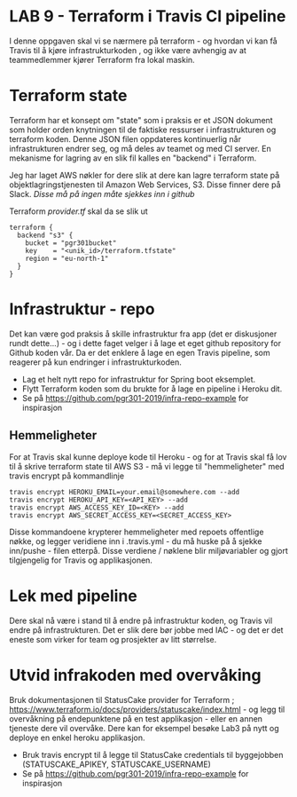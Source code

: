 # LAB 9 - Terraform i Travis CI pipeline 

I denne oppgaven skal vi se nærmere på terraform - og hvordan vi kan få Travis til å kjøre infrastrukturkoden , og ikke være avhengig av at 
teammedlemmer kjører Terraform fra lokal maskin.

# Terraform state

Terraform har et konsept om "state" som i praksis er et JSON dokument som holder orden knytningen til de faktiske ressurser i infrastrukturen og terraform koden. Denne JSON filen oppdateres kontinuerlig når infrastrukturen endrer seg, og må deles av teamet og med CI server. En mekanisme for lagring av en slik fil kalles en "backend" i Terraform. 

Jeg har laget AWS nøkler for dere slik at dere kan lagre terraform state på objektlagringstjenesten til Amazon Web Services, S3. Disse finner dere på Slack. *Disse må på ingen måte sjekkes inn i github*

Terraform _provider.tf_ skal da se slik ut 

```
terraform {
  backend "s3" {
    bucket = "pgr301bucket"
    key    = "<unik_id>/terraform.tfstate"
    region = "eu-north-1"
  }
}
```

# Infrastruktur - repo

Det kan være god praksis å skille infrastruktur fra app (det er diskusjoner rundt dette...) - og i dette faget velger i å lage et eget github repository for Github koden vår. Da er det enklere å lage en egen Travis pipeline, som reagerer på kun endringer i infrastrukturkoden. 

* Lag et helt nytt repo for infrastruktur for Spring boot eksemplet. 
* Flytt Terraform koden som du brukte for å lage en pipeline i Heroku dit. 
* Se på https://github.com/pgr301-2019/infra-repo-example for inspirasjon

## Hemmeligheter 

For at Travis skal kunne deploye kode til Heroku - og for at Travis skal få lov til å skrive terraform state til AWS S3 - må vi legge til "hemmeligheter" med travis encrypt på kommandlinje 

```
travis encrypt HEROKU_EMAIL=your.email@somewhere.com --add
travis encrypt HEROKU_API_KEY=<API_KEY> --add
travis encrypt AWS_ACCESS_KEY_ID=<KEY> --add
travis encrypt AWS_SECRET_ACCESS_KEY=<SECRET_ACCESS_KEY>
```

Disse kommandoene krypterer hemmeligheter med repoets offentlige nøkke, og legger veridiene inn i .travis.yml - du må huske på å sjekke inn/pushe - filen etterpå. Disse verdiene / nøklene blir miljøvariabler og gjort tilgjengelig for Travis og applikasjonen.

# Lek med pipeline

Dere skal nå være i stand til å endre på infrastruktur koden, og Travis vil endre på infrastrukturen. Det er slik dere bør 
jobbe med IAC - og det er det eneste som virker for team og prosjekter av litt størrelse. 

# Utvid infrakoden med overvåking

Bruk dokumentasjonen til StatusCake provider for Terraform ; https://www.terraform.io/docs/providers/statuscake/index.html - og legg til overvåkning på endepunktene på en test applikasjon - eller en annen tjeneste dere vil overvåke. Dere kan for eksempel besøke Lab3 på nytt og deploye en enkel heroku applikasjon. 

* Bruk travis encrypt til å legge til StatusCake credentials til byggejobben (STATUSCAKE_APIKEY, STATUSCAKE_USERNAME)
* Se på https://github.com/pgr301-2019/infra-repo-example for inspirasjon

